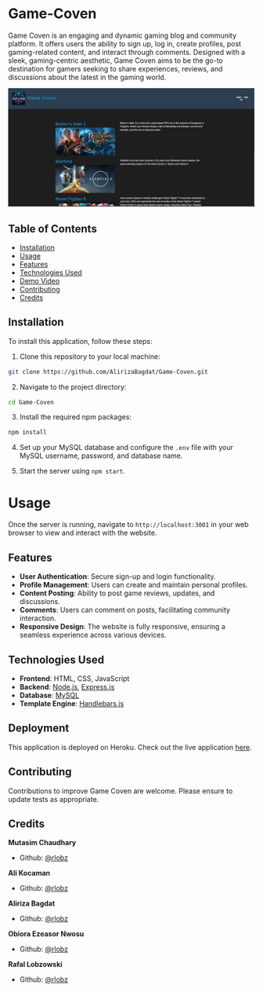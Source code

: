 # Game-Coven

Game Coven is an engaging and dynamic gaming blog and community platform. It offers users the ability to sign up, log in, create profiles, post gaming-related content, and interact through comments. Designed with a sleek, gaming-centric aesthetic, Game Coven aims to be the go-to destination for gamers seeking to share experiences, reviews, and discussions about the latest in the gaming world.

![website screenshot](./public/images/GameCoven.png)

## Table of Contents

- [Installation](#installation)
- [Usage](#usage)
- [Features](#features)
- [Technologies Used](#technologies-used)
- [Demo Video](#demo-video)
- [Contributing](#contributing)
- [Credits](#credits)

## Installation

To install this application, follow these steps:

1. Clone this repository to your local machine:

```bash
git clone https://github.com/AlirizaBagdat/Game-Coven.git
```
2. Navigate to the project directory:

```bash
cd Game-Coven
```
3. Install the required npm packages:

```bash
npm install
```
4. Set up your MySQL database and configure the `.env` file with your MySQL username, password, and database name.

5. Start the server using `npm start`.

# Usage

Once the server is running, navigate to `http://localhost:3001` in your web browser to view and interact with the website.

## Features

- **User Authentication**: Secure sign-up and login functionality.
- **Profile Management**: Users can create and maintain personal profiles.
- **Content Posting**: Ability to post game reviews, updates, and discussions.
- **Comments**: Users can comment on posts, facilitating community interaction.
- **Responsive Design**: The website is fully responsive, ensuring a seamless experience across various devices.

## Technologies Used

- **Frontend**: HTML, CSS, JavaScript
- **Backend**: [Node.js](https://nodejs.org/), [Express.js](https://expressjs.com/)
- **Database**: [MySQL](https://www.mysql.com/)
- **Template Engine**: [Handlebars.js](https://handlebarsjs.com/)

## Deployment

This application is deployed on Heroku. Check out the live application [here](https://).

## Contributing

Contributions to improve Game Coven are welcome. Please ensure to update tests as appropriate.

## Credits

**Mutasim Chaudhary**
- Github: [@rlobz](https://github.com/Mutasim-c)

**Ali Kocaman**
- Github: [@rlobz](https://github.com/KDragonuv)

**Aliriza Bagdat**
- Github: [@rlobz](https://github.com/AlirizaBagdat)

**Obiora Ezeasor Nwosu**
- Github: [@rlobz](https://github.com/Obi1knube)

**Rafal Lobzowski**
- Github: [@rlobz](https://github.com/rlobz)